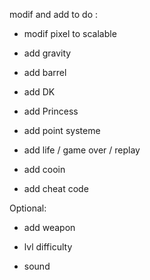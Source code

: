 
modif and add to do :

- modif pixel to scalable

- add gravity

- add barrel 

- add DK

- add Princess

- add point systeme

- add life / game over / replay 

- add cooin

- add cheat code


Optional:

- add weapon

- lvl difficulty 

- sound 
